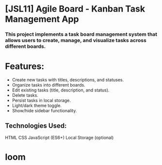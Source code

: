 # [JSL11] Agile Board - Kanban Task Management App
 ### This project implements a task board management system that allows users to create, manage, and visualize tasks across different boards.

# Features:

- Create new tasks with titles, descriptions, and statuses.
- Organize tasks into different boards.
- Edit existing tasks (title, description, and status).
- Delete tasks.
- Persist tasks in local storage.
- Light/dark theme toggle.
- Show/hide sidebar functionality.

 ## Technologies Used:

HTML
CSS
JavaScript (ES6+)
Local Storage (optional)

# loom
